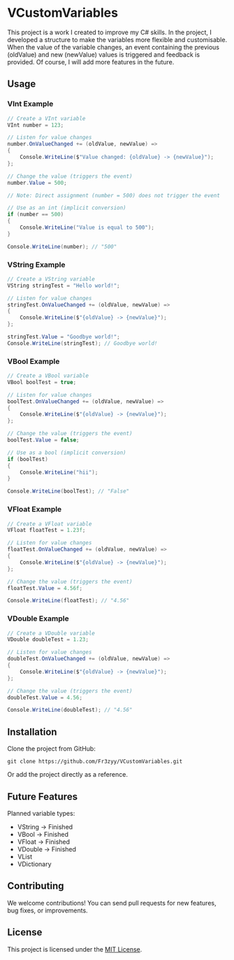 # VCustomVariables

This project is a work I created to improve my C# skills. In the project, I developed a structure to make the variables more flexible and customisable. When the value of the variable changes, an event containing the previous (oldValue) and new (newValue) values is triggered and feedback is provided. Of course, I will add more features in the future.

## Usage

### VInt Example

```csharp
// Create a VInt variable
VInt number = 123;

// Listen for value changes
number.OnValueChanged += (oldValue, newValue) =>
{
    Console.WriteLine($"Value changed: {oldValue} -> {newValue}");
};

// Change the value (triggers the event)
number.Value = 500;

// Note: Direct assignment (number = 500) does not trigger the event

// Use as an int (implicit conversion)
if (number == 500)
{
    Console.WriteLine("Value is equal to 500");
}

Console.WriteLine(number); // "500"
```

### VString Example
```csharp
// Create a VString variable
VString stringTest = "Hello world!";

// Listen for value changes
stringTest.OnValueChanged += (oldValue, newValue) =>
{
    Console.WriteLine($"{oldValue} -> {newValue}");
};

stringTest.Value = "Goodbye world!";
Console.WriteLine(stringTest); // Goodbye world!
```

### VBool Example

```csharp
// Create a VBool variable
VBool boolTest = true;

// Listen for value changes
boolTest.OnValueChanged += (oldValue, newValue) =>
{
    Console.WriteLine($"{oldValue} -> {newValue}");
};

// Change the value (triggers the event)
boolTest.Value = false;

// Use as a bool (implicit conversion)
if (boolTest)
{
    Console.WriteLine("hii");
}

Console.WriteLine(boolTest); // "False"
```

### VFloat Example

```csharp
// Create a VFloat variable
VFloat floatTest = 1.23f;

// Listen for value changes
floatTest.OnValueChanged += (oldValue, newValue) =>
{
    Console.WriteLine($"{oldValue} -> {newValue}");
};

// Change the value (triggers the event)
floatTest.Value = 4.56f;

Console.WriteLine(floatTest); // "4.56"
```

### VDouble Example

```csharp
// Create a VDouble variable
VDouble doubleTest = 1.23;

// Listen for value changes
doubleTest.OnValueChanged += (oldValue, newValue) =>
{
    Console.WriteLine($"{oldValue} -> {newValue}");
};

// Change the value (triggers the event)
doubleTest.Value = 4.56;

Console.WriteLine(doubleTest); // "4.56"
```

## Installation

Clone the project from GitHub:

```
git clone https://github.com/Fr3zyy/VCustomVariables.git
```

Or add the project directly as a reference.

## Future Features

Planned variable types:
- VString -> Finished
- VBool -> Finished
- VFloat -> Finished
- VDouble -> Finished
- VList
- VDictionary

## Contributing

We welcome contributions! You can send pull requests for new features, bug fixes, or improvements.

## License

This project is licensed under the [MIT License](LICENSE).
